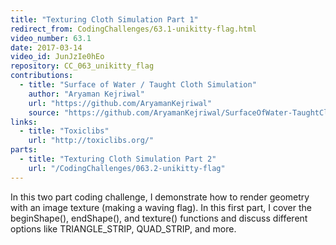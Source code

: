 ```yaml
---
title: "Texturing Cloth Simulation Part 1"
redirect_from: CodingChallenges/63.1-unikitty-flag.html
video_number: 63.1
date: 2017-03-14
video_id: JunJzIe0hEo
repository: CC_063_unikitty_flag
contributions:
  - title: "Surface of Water / Taught Cloth Simulation"
    author: "Aryaman Kejriwal"
    url: "https://github.com/AryamanKejriwal"
    source: "https://github.com/AryamanKejriwal/SurfaceOfWater-TaughtClothSimulation"
links:
  - title: "Toxiclibs"
    url: "http://toxiclibs.org/"
parts:
  - title: "Texturing Cloth Simulation Part 2"
    url: "/CodingChallenges/063.2-unikitty-flag"
---
```

In this two part coding challenge, I demonstrate how to render geometry with an image texture (making a waving flag).  In this first part, I cover the beginShape(), endShape(), and texture() functions and discuss different options like TRIANGLE_STRIP, QUAD_STRIP, and more.
